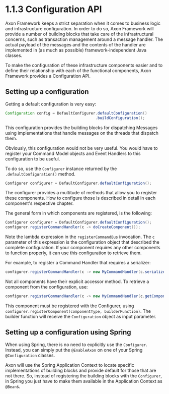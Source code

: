 # 1.1.3 Configuration API

Axon Framework keeps a strict separation when it comes to business logic and infrastructure configuration. In order to do so, Axon Framework will provide a number of building blocks that take care of the infrastructural concerns, such as transaction management around a message handler. The actual payload of the messages and the contents of the handler are implemented in \(as much as possible\) framework-independent Java classes.

To make the configuration of these infrastructure components easier and to define their relationship with each of the functional components, Axon Framework provides a Configuration API.

## Setting up a configuration

Getting a default configuration is very easy:

```java
Configuration config = DefaultConfigurer.defaultConfiguration()
                                        .buildConfiguration();
```

This configuration provides the building blocks for dispatching Messages using implementations that handle messages on the threads that dispatch them.

Obviously, this configuration would not be very useful. You would have to register your Command Model objects and Event Handlers to this configuration to be useful.

To do so, use the `Configurer` instance returned by the `.defaultConfiguration()` method.

```java
Configurer configurer = DefaultConfigurer.defaultConfiguration();
```

The configurer provides a multitude of methods that allow you to register these components. How to configure those is described in detail in each component's respective chapter.

The general form in which components are registered, is the following:

```java
Configurer configurer = DefaultConfigurer.defaultConfiguration();
configurer.registerCommandHandler(c -> doCreateComponent());
```

Note the lambda expression in the `registerCommandBus` invocation. The `c` parameter of this expression is the configuration object that described the complete configuration. If your component requires any other components to function properly, it can use this configuration to retrieve them.

For example, to register a Command Handler that requires a serializer:

```java
configurer.registerCommandHandler(c -> new MyCommandHandler(c.serializer());
```

Not all components have their explicit accessor method. To retrieve a component from the configuration, use:

```java
configurer.registerCommandHandler(c -> new MyCommandHandler(c.getComponent(MyOtherComponent.class));
```

This component must be registered with the Configurer, using `configurer.registerComponent(componentType, builderFunction)`. The builder function will receive the `Configuration` object as input parameter.

## Setting up a configuration using Spring

When using Spring, there is no need to explicitly use the `Configurer`. Instead, you can simply put the `@EnableAxon` on one of your Spring `@Configuration` classes.

Axon will use the Spring Application Context to locate specific implementations of building blocks and provide default for those that are not there. So, instead of registering the building blocks with the `Configurer`, in Spring you just have to make them available in the Application Context as `@Bean`s.

